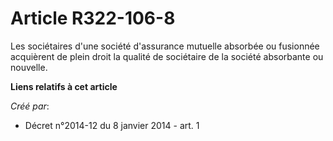 # Article R322-106-8

Les  sociétaires d'une société d'assurance mutuelle absorbée ou fusionnée  acquièrent de plein droit la qualité de sociétaire
de la société  absorbante ou nouvelle.

**Liens relatifs à cet article**

_Créé par_:

  - Décret n°2014-12 du 8 janvier 2014 - art. 1
